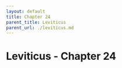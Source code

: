 ```yaml
---
layout: default
title: Chapter 24
parent_title: Leviticus
parent_url: ./leviticus.md
---
```


# Leviticus - Chapter 24
